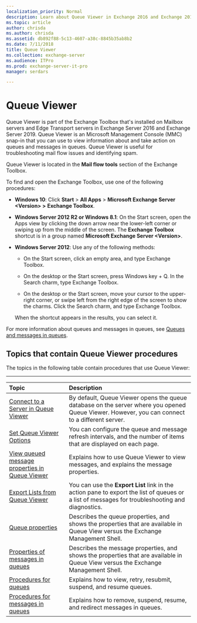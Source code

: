 ```yaml
---
localization_priority: Normal
description: Learn about Queue Viewer in Exchange 2016 and Exchange 2019.
ms.topic: article
author: chrisda
ms.author: chrisda
ms.assetid: db892f88-5c13-4607-a38c-8845b35ab8b2
ms.date: 7/11/2018
title: Queue Viewer
ms.collection: exchange-server
ms.audience: ITPro
ms.prod: exchange-server-it-pro
manager: serdars

---
```


# Queue Viewer

Queue Viewer is part of the Exchange Toolbox that's installed on Mailbox servers and Edge Transport servers in Exchange Server 2016 and Exchange Server 2019. Queue Viewer is an Microsoft Management Console (MMC) snap-in that you can use to view information about and take action on queues and messages in queues. Queue Viewer is useful for troubleshooting mail flow issues and identifying spam.
  
Queue Viewer is located in the **Mail flow tools** section of the Exchange Toolbox.
  
To find and open the Exchange Toolbox, use one of the following procedures:
  
- **Windows 10**: Click **Start** \> **All Apps** \> **Microsoft Exchange Server \<Version\> \>** **Exchange Toolbox**.
    
- **Windows Server 2012 R2 or Windows 8.1**: On the Start screen, open the Apps view by clicking the down arrow near the lower-left corner or swiping up from the middle of the screen. The **Exchange Toolbox** shortcut is in a group named **Microsoft Exchange Server \<Version\>**.
    
- **Windows Server 2012**: Use any of the following methods: 
    
    - On the Start screen, click an empty area, and type Exchange Toolbox.
    
    - On the desktop or the Start screen, press Windows key + Q. In the Search charm, type Exchange Toolbox.
    
    - On the desktop or the Start screen, move your cursor to the upper-right corner, or swipe left from the right edge of the screen to show the charms. Click the Search charm, and type Exchange Toolbox.
    
    When the shortcut appears in the results, you can select it.
    
For more information about queues and messages in queues, see [Queues and messages in queues](queues.md).
  
## Topics that contain Queue Viewer procedures

The topics in the following table contain procedures that use Queue Viewer:
  
****

|**Topic**|**Description**|
|:-----|:-----|
|[Connect to a Server in Queue Viewer](http://technet.microsoft.com/library/6c1ad574-9ab5-4dcc-9398-ec10eca4fd11.aspx)|By default, Queue Viewer opens the queue database on the server where you opened Queue Viewer. However, you can connect to a different server.|
|[Set Queue Viewer Options](http://technet.microsoft.com/library/03a9134c-0714-4c13-b286-92bccc7ec05e.aspx)|You can configure the queue and message refresh intervals, and the number of items that are displayed on each page.|
|[View queued message properties in Queue Viewer](queued-message-properties.md)|Explains how to use Queue Viewer to view messages, and explains the message properties.|
|[Export Lists from Queue Viewer](http://technet.microsoft.com/library/dcb829cd-0ffd-4ea9-ac3e-eaac5a8d1194.aspx)|You can use the **Export List** link in the action pane to export the list of queues or a list of messages for troubleshooting and diagnostics.|
|[Queue properties](queue-properties.md)|Describes the queue properties, and shows the properties that are available in Queue View versus the Exchange Management Shell.|
|[Properties of messages in queues](message-properties.md)|Describes the message properties, and shows the properties that are available in Queue View versus the Exchange Management Shell.|
|[Procedures for queues](queue-procedures.md)|Explains how to view, retry, resubmit, suspend, and resume queues.|
|[Procedures for messages in queues](message-procedures.md)|Explains how to remove, suspend, resume, and redirect messages in queues.|
   


